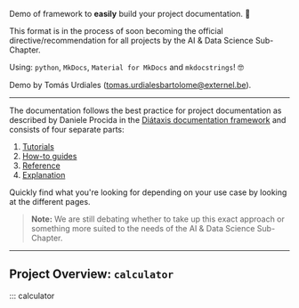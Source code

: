Demo of framework to **easily** build your project documentation. 🚀

This format is in the process of soon becoming the official directive/recommendation for all projects by the AI & Data Science Sub-Chapter.

Using: `python`, `MkDocs`, `Material for MkDocs` and `mkdocstrings`! 🤓

Demo by Tomás Urdiales ([tomas.urdialesbartolome@externel.be](mailto:tomas.urdialesbartolome@externel.be)).

---

The documentation follows the best practice for
project documentation as described by Daniele Procida
in the [Diátaxis documentation framework](https://diataxis.fr/)
and consists of four separate parts:

1. [Tutorials](tutorials.md)
2. [How-to guides](how-to-guides.md)
3. [Reference](reference.md)
4. [Explanation](explanation.md)

Quickly find what you're looking for depending on
your use case by looking at the different pages.

> **Note:**
> We are still debating whether to take up this exact approach or something more suited to the needs of the AI & Data Science Sub-Chapter.

---

## Project Overview: `calculator`

::: calculator

